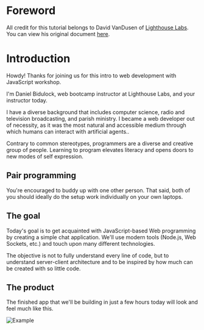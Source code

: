# Foreword

All credit for this tutorial belongs to David VanDusen of [Lighthouse Labs](https://lighthouselabs.com). You can view his original document [here](https://davidvandusen.gitbooks.io/node-chat-tutorial/).

# Introduction

Howdy! Thanks for joining us for this intro to web development with JavaScript workshop.

I'm Daniel Bidulock, web bootcamp instructor at Lighthouse Labs, and your instructor today.

I have a diverse background that includes computer science, radio and television broadcasting, and parish ministry. I became a web developer out of necessity, as it was the most natural and accessible medium through which humans can interact with artificial agents.. 

Contrary to common stereotypes, programmers are a diverse and creative group of people. Learning to program elevates literacy and opens doors to new modes of self expression. 

## Pair programming

You're encouraged to buddy up with one other person. That said, both of you should ideally do the setup work individually on your own laptops.

## The goal

Today's goal is to get acquainted with JavaScript-based Web programming by creating a simple chat application. We'll use modern tools \(Node.js, Web Sockets, etc.\) and touch upon many different technologies.

The objective is not to fully understand every line of code, but to understand server-client architecture and to be inspired by how much can be created with so little code.

## The product

The finished app that we'll be building in just a few hours today will look and feel much like this.

![Example](/assets/example-cropped.png)
